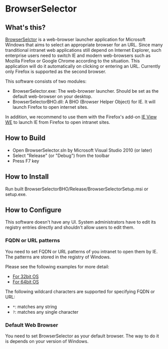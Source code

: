 # BrowserSelector

## What's this?

[BrowserSelctor](https://github.com/clear-code/BrowserSelector) is a
web-browser launcher application for Microsoft Windows that aims to select an
appropriate browser for an URL. Since many tranditional intranet web
applications still depend on Internet Explorer, such enterprise users need to
switch IE and modern web-browsers such as Mozilla Firefox or Google Chrome
according to the situation. This application will do it automatically on
clicking or entering an URL. Currently only Firefox is supported as the second
browser.

This software consists of two modules:

  * BrowserSelector.exe:
    The web-browser launcher. Should be set as the default web-browser on
    your desktop.
  * BrowserSelectorBHO.dll:
    A BHO (Browser Helper Object) for IE. It will launch Firefox to open
    internet sites.

In addition, we recommend to use them with the Firefox's add-on
[IE View WE](https://addons.mozilla.org/en-US/firefox/addon/ie-view-we/) to
launch IE from Firefox to open intranet sites.

## How to Build

  * Open BrowserSelector.sln by Microsoft Visual Studio 2010 (or later)
  * Select "Release" (or "Debug") from the toolbar
  * Press F7 key

## How to Install

Run built BrowserSelectorBHO/Release/BrowserSelectorSetup.msi or setup.exe.

## How to Configure

This software doesn't have any UI. System administrators have to edit its
registry entries directly and shouldn't allow users to edit them.

### FQDN or URL patterns

You need to set FQDN or URL patterns of you intranet to open them by IE.
The patterns are stored in the registry of Windows.

Please see the following examples for more detail:

  * [For 32bit OS](sample/BrowserSelectorExample.reg)
  * [For 64bit OS](sample/BrowserSelectorWOW64Example.reg)

The following wildcard characters are supported for specifying FQDN or URL:

  * `*`: matches any string
  * `?`: matches any single character

### Default Web Browser

You need to set BrowserSelector as your default browser. The way to do it is
depends on your version of Windows.
